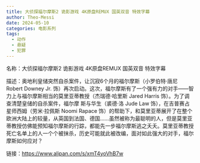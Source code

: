 ```yaml
---
title: 大侦探福尔摩斯2 诡影游戏 4K原盘REMUX 国英双音 特效字幕
author: Theo-Messi
date: 2024-05-10
categories: 电影系列
tags:
  - 动作
  - 悬疑
  - 犯罪
---
```


名称：大侦探福尔摩斯2 诡影游戏 4K原盘REMUX 国英双音 特效字幕

描述：奥地利皇储突然自杀案件，让沉寂6个月的福尔摩斯（小罗伯特·唐尼 Robert Downey Jr. 饰）再次启动。这次，福尔摩斯有了一个强有力的对手——智力上与福尔摩斯相当的莫里亚蒂教授（杰瑞德·哈里斯 Jared Harris 饰）。为了调查清楚皇储的自杀案件，福尔摩 斯与华生（裘德·洛 Jude Law 饰），在吉普赛占星师西姆（劳米·拉佩斯 Noomi Rapace 饰）的帮助下，和莫里亚蒂展开了在整个欧洲大陆上的较量，从英国到法国、德国……虽然被称为最聪明的人，但是莫里亚蒂教授仿佛能预知福尔摩斯的行踪，都能先一步福尔摩斯逃之夭夭。莫里亚蒂教授死亡名单上的人一个个被抹杀，历史可能就此被改编，面对如此强大的对手，福尔摩斯如何应对？

链接：https://www.alipan.com/s/xmT4yoVhB7w
